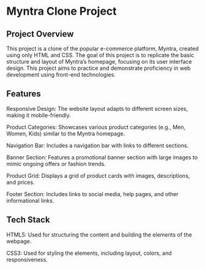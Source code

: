 # Myntra Clone Project
## Project Overview
This project is a clone of the popular e-commerce platform, Myntra, created using only HTML and CSS. The goal of this project is to replicate the basic structure and layout of Myntra’s homepage, focusing on its user interface design. This project aims to practice and demonstrate proficiency in web development using front-end technologies.

## Features
Responsive Design: The website layout adapts to different screen sizes, making it mobile-friendly.

Product Categories: Showcases various product categories (e.g., Men, Women, Kids) similar to the Myntra homepage.

Navigation Bar: Includes a navigation bar with links to different sections.

Banner Section: Features a promotional banner section with large images to mimic ongoing offers or fashion trends.

Product Grid: Displays a grid of product cards with images, descriptions, and prices.

Footer Section: Includes links to social media, help pages, and other informational links.

## Tech Stack
HTML5: Used for structuring the content and building the elements of the webpage.

CSS3: Used for styling the elements, including layout, colors, and responsiveness.

